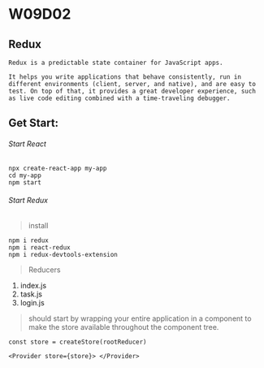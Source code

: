 # W09D02

## Redux
```
Redux is a predictable state container for JavaScript apps.

It helps you write applications that behave consistently, run in different environments (client, server, and native), and are easy to test. On top of that, it provides a great developer experience, such as live code editing combined with a time-traveling debugger.
```

## Get Start:
###### Start React
```
npx create-react-app my-app
cd my-app
npm start
```

###### Start Redux
> install 
```
npm i redux
npm i react-redux
npm i redux-devtools-extension
```
> Reducers
  1. index.js
  2. task.js
  3. login.js

> should start by wrapping your entire application in a <Provider> component to make the store available throughout the component tree.

```
const store = createStore(rootReducer)

<Provider store={store}> </Provider>
```
